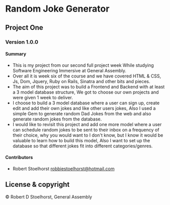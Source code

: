 # Random Joke Generator

## Project One

### Version 1.0.0

#### Summary
* This is my project from our second full project week While studying Software Engineering Immersive at General Assembly.
* Over all it is week six of the course and we have covered HTML & CSS, Js, Dom, Jquery, Ruby on Rails, Sinatra and other bits and pieces.
* The aim of this project was to build a Frontend and Backend with at least a 3 model database structure, We got to choose our own projects and were given 1 week to deliver.
* I choose to build a 3 model database where a user can sign up, create edit and add their own jokes and like other users jokes, Also I used a simple Gem to generate random Dad Jokes from the web and also generate random jokes from the database.
* I would like to revisit this project and add one more model where a user can schedule random jokes to be sent to their inbox on a frequency of their choice, why you would want to I don't know, but I know it would be valuable to learn how to build this model, Also I want to set up the database so that different jokes fit into different categories/genres.

#### Contributors
- Robert Stoelhorst <robbiestoelhorst@hotmail.com>

## License & copyright
© Robert D Stoelhorst, General Assembly
